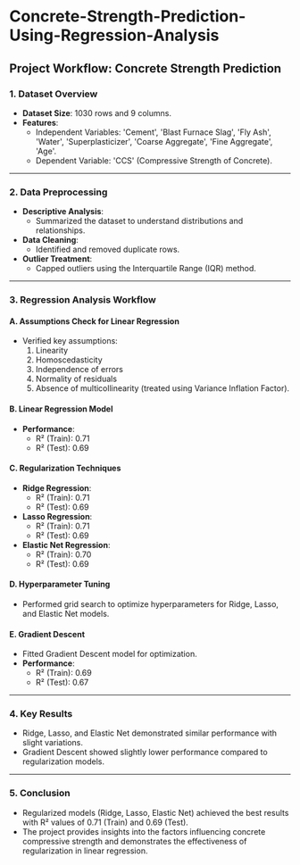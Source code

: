 # Concrete-Strength-Prediction-Using-Regression-Analysis
## Project Workflow: Concrete Strength Prediction

### 1. Dataset Overview
- **Dataset Size**: 1030 rows and 9 columns.  
- **Features**:  
  - Independent Variables: 'Cement', 'Blast Furnace Slag', 'Fly Ash', 'Water', 'Superplasticizer', 'Coarse Aggregate', 'Fine Aggregate', 'Age'.  
  - Dependent Variable: 'CCS' (Compressive Strength of Concrete).

---

### 2. Data Preprocessing
- **Descriptive Analysis**:  
  - Summarized the dataset to understand distributions and relationships.  
- **Data Cleaning**:  
  - Identified and removed duplicate rows.  
- **Outlier Treatment**:  
  - Capped outliers using the Interquartile Range (IQR) method.  

---

### 3. Regression Analysis Workflow

#### A. Assumptions Check for Linear Regression
- Verified key assumptions:  
  1. Linearity  
  2. Homoscedasticity  
  3. Independence of errors  
  4. Normality of residuals  
  5. Absence of multicollinearity (treated using Variance Inflation Factor).

#### B. Linear Regression Model
- **Performance**:  
  - R² (Train): 0.71  
  - R² (Test): 0.69  

#### C. Regularization Techniques
- **Ridge Regression**:  
  - R² (Train): 0.71  
  - R² (Test): 0.69  
- **Lasso Regression**:  
  - R² (Train): 0.71  
  - R² (Test): 0.69  
- **Elastic Net Regression**:  
  - R² (Train): 0.70  
  - R² (Test): 0.69  

#### D. Hyperparameter Tuning
- Performed grid search to optimize hyperparameters for Ridge, Lasso, and Elastic Net models.  

#### E. Gradient Descent
- Fitted Gradient Descent model for optimization.  
- **Performance**:  
  - R² (Train): 0.69  
  - R² (Test): 0.67  

---

### 4. Key Results
- Ridge, Lasso, and Elastic Net demonstrated similar performance with slight variations.  
- Gradient Descent showed slightly lower performance compared to regularization models.  

---

### 5. Conclusion
- Regularized models (Ridge, Lasso, Elastic Net) achieved the best results with R² values of 0.71 (Train) and 0.69 (Test).  
- The project provides insights into the factors influencing concrete compressive strength and demonstrates the effectiveness of regularization in linear regression.
